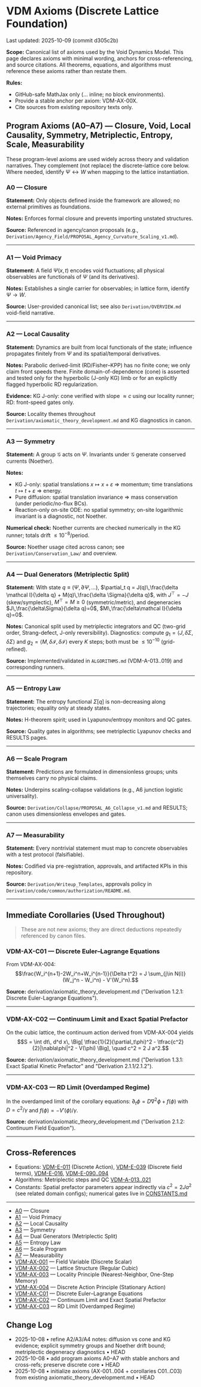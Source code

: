 <!-- DOC-GUARD: CANONICAL -->
# VDM Axioms (Discrete Lattice Foundation)

Last updated: 2025-10-09 (commit d305c2b)

**Scope:** Canonical list of axioms used by the Void Dynamics Model. This page declares axioms with minimal wording, anchors for cross-referencing, and source citations. All theorems, equations, and algorithms must reference these axioms rather than restate them.

**Rules:**

- GitHub-safe MathJax only ($...$ inline; no block environments).
- Provide a stable anchor per axiom: VDM-AX-00X.
- Cite sources from existing repository texts only.

<!-- markdownlint-disable MD033 -->

## Program Axioms (A0–A7) — Closure, Void, Local Causality, Symmetry, Metriplectic, Entropy, Scale, Measurability

These program-level axioms are used widely across theory and validation narratives. They complement (not replace) the discrete-lattice core below. Where needed, identify $\Psi\leftrightarrow W$ when mapping to the lattice instantiation.

### A0 — Closure  <a id="vdm-ax-a0"></a> <a id="vdm-ax-010"></a>

**Statement:** Only objects defined inside the framework are allowed; no external primitives as foundations.

**Notes:** Enforces formal closure and prevents importing unstated structures.

**Source:** Referenced in agency/canon proposals (e.g., `Derivation/Agency_Field/PROPOSAL_Agency_Curvature_Scaling_v1.md`).

---

### A1 — Void Primacy  <a id="vdm-ax-a1"></a> <a id="vdm-ax-011"></a>

**Statement:** A field $\Psi(x,t)$ encodes void fluctuations; all physical observables are functionals of $\Psi$ (and its derivatives).

**Notes:** Establishes a single carrier for observables; in lattice form, identify $\Psi\to W$.

**Source:** User-provided canonical list; see also `Derivation/OVERVIEW.md` void-field narrative.

---

### A2 — Local Causality  <a id="vdm-ax-a2"></a> <a id="vdm-ax-012"></a>

**Statement:** Dynamics are built from local functionals of the state; influence propagates finitely from $\Psi$ and its spatial/temporal derivatives.

**Notes:** Parabolic derived-limit (RD/Fisher–KPP) has no finite cone; we only claim front speeds there. Finite domain-of-dependence (cone) is asserted and tested only for the hyperbolic (J-only KG) limb or for an explicitly flagged hyperbolic RD regularization.

**Evidence:** KG J-only: cone verified with slope $\approx c$ using our locality runner; RD: front-speed gates only.

**Source:** Locality themes throughout `Derivation/axiomatic_theory_development.md` and KG diagnostics in canon.

---

### A3 — Symmetry  <a id="vdm-ax-a3"></a> <a id="vdm-ax-013"></a>

**Statement:** A group $\mathcal G$ acts on $\Psi$. Invariants under $\mathcal G$ generate conserved currents (Noether).

**Notes:**

- KG J-only: spatial translations $x \mapsto x + \varepsilon$ $\Rightarrow$ momentum; time translations $t \mapsto t + \varepsilon$ $\Rightarrow$ energy.
- Pure diffusion: spatial translation invariance $\Rightarrow$ mass conservation (under periodic/no-flux BCs).
- Reaction-only on-site ODE: no spatial symmetry; on-site logarithmic invariant is a diagnostic, not Noether.

**Numerical check:** Noether currents are checked numerically in the KG runner; totals drift $\le 10^{-8}$/period.

**Source:** Noether usage cited across canon; see `Derivation/Conservation_Law/` and overview.

---

### A4 — Dual Generators (Metriplectic Split)  <a id="vdm-ax-a4"></a> <a id="vdm-ax-014"></a>

**Statement:** With state $q\equiv(\Psi,\partial\Psi,\ldots)$,
$\partial_t q = J(q)\,\frac{\delta \mathcal I}{\delta q} + M(q)\,\frac{\delta \Sigma}{\delta q}$, with $J^\top=-J$ (skew/symplectic), $M^\top=M\ge 0$ (symmetric/metric), and degeneracies $J\,\frac{\delta\Sigma}{\delta q}=0$, $M\,\frac{\delta\mathcal I}{\delta q}=0$.

**Notes:** Canonical split used by metriplectic integrators and QC (two-grid order, Strang-defect, J-only reversibility). Diagnostics: compute $g_1 = \langle J, \, \delta\Sigma, \, \delta\Sigma \rangle$ and $g_2 = \langle M, \, \delta\mathcal I, \, \delta\mathcal I \rangle$ every $K$ steps; both must be $\le 10^{-10}$ (grid-refined).

**Source:** Implemented/validated in `ALGORITHMS.md` (VDM-A-013..019) and corresponding runners.

---

### A5 — Entropy Law  <a id="vdm-ax-a5"></a> <a id="vdm-ax-015"></a>

**Statement:** The entropy functional $\Sigma[q]$ is non-decreasing along trajectories; equality only at steady states.

**Notes:** H-theorem spirit; used in Lyapunov/entropy monitors and QC gates.

**Source:** Quality gates in algorithms; see metriplectic Lyapunov checks and RESULTS pages.

---

### A6 — Scale Program  <a id="vdm-ax-a6"></a> <a id="vdm-ax-016"></a>

**Statement:** Predictions are formulated in dimensionless groups; units themselves carry no physical claims.

**Notes:** Underpins scaling-collapse validations (e.g., A6 junction logistic universality).

**Source:** `Derivation/Collapse/PROPOSAL_A6_Collapse_v1.md` and RESULTS; canon uses dimensionless envelopes and gates.

---

### A7 — Measurability  <a id="vdm-ax-a7"></a> <a id="vdm-ax-017"></a>

**Statement:** Every nontrivial statement must map to concrete observables with a test protocol (falsifiable).

**Notes:** Codified via pre-registration, approvals, and artifacted KPIs in this repository.

**Source:** `Derivation/Writeup_Templates`, approvals policy in `Derivation/code/common/authorization/README.md`.

---

## Immediate Corollaries (Used Throughout)

> These are not new axioms; they are direct deductions repeatedly referenced by canon files.

### VDM-AX-C01 — Discrete Euler–Lagrange Equations  <a id="vdm-ax-c01"></a>

From VDM-AX-004:
$$\frac{W_i^{n+1}-2W_i^n+W_i^{n-1}}{\Delta t^2} = J \sum_{j\in N(i)} (W_j^n - W_i^n) - V'(W_i^n).$$

**Source:** derivation/axiomatic_theory_development.md ("Derivation 1.2.1: Discrete Euler-Lagrange Equations").

---

### VDM-AX-C02 — Continuum Limit and Exact Spatial Prefactor  <a id="vdm-ax-c02"></a>

On the cubic lattice, the continuum action derived from VDM-AX-004 yields
$$S = \int dt\, d^d x\, \Big[ \tfrac{1}{2}(\partial_t\phi)^2 - \tfrac{c^2}{2}|\nabla\phi|^2 - V(\phi) \Big], \quad c^2 = 2 J a^2.$$

**Source:** derivation/axiomatic_theory_development.md ("Derivation 1.3.1: Exact Spatial Kinetic Prefactor" and "Derivation 2.1.1/2.1.2").

---

### VDM-AX-C03 — RD Limit (Overdamped Regime)  <a id="vdm-ax-c03"></a>

In the overdamped limit of the corollary equations: $\partial_t \phi = D\nabla^2\phi + f(\phi)$ with $D = c^2/\gamma$ and $f(\phi) = -V'(\phi)/\gamma$.

**Source:** derivation/axiomatic_theory_development.md ("Derivation 2.1.2: Continuum Field Equation").

---

## Cross-References

- Equations: [VDM-E-011](EQUATIONS.md#vdm-e-011) (Discrete Action), [VDM-E-039](EQUATIONS.md#vdm-e-039) (Discrete field terms), [VDM-E-016](EQUATIONS.md#vdm-e-016), [VDM-E-090..094](EQUATIONS.md#vdm-e-090)
- Algorithms: Metriplectic steps and QC [VDM-A-013..021](ALGORITHMS.md#vdm-a-013)
- Constants: Spatial prefactor parameters appear indirectly via $c^2=2Ja^2$ (see related domain configs); numerical gates live in [CONSTANTS.md](CONSTANTS.md)

---

<!-- BEGIN AUTOSECTION: AXIOMS-INDEX -->
<!-- markdownlint-disable MD051 -->
<!-- Tool-maintained list of [VDM-AX-###](#vdm-ax-###) anchors for quick lookup -->
- [A0](#vdm-ax-a0) — Closure
- [A1](#vdm-ax-a1) — Void Primacy
- [A2](#vdm-ax-a2) — Local Causality
- [A3](#vdm-ax-a3) — Symmetry
- [A4](#vdm-ax-a4) — Dual Generators (Metriplectic Split)
- [A5](#vdm-ax-a5) — Entropy Law
- [A6](#vdm-ax-a6) — Scale Program
- [A7](#vdm-ax-a7) — Measurability
- [VDM-AX-001](#vdm-ax-001) — Field Variable (Discrete Scalar)
- [VDM-AX-002](#vdm-ax-002) — Lattice Structure (Regular Cubic)
- [VDM-AX-003](#vdm-ax-003) — Locality Principle (Nearest-Neighbor, One-Step Memory)
- [VDM-AX-004](#vdm-ax-004) — Discrete Action Principle (Stationary Action)
- [VDM-AX-C01](#vdm-ax-c01) — Discrete Euler–Lagrange Equations
- [VDM-AX-C02](#vdm-ax-c02) — Continuum Limit and Exact Spatial Prefactor
- [VDM-AX-C03](#vdm-ax-c03) — RD Limit (Overdamped Regime)
<!-- END AUTOSECTION: AXIOMS-INDEX -->
<!-- markdownlint-enable MD051 -->

## Change Log

- 2025-10-08 • refine A2/A3/A4 notes: diffusion vs cone and KG evidence; explicit symmetry groups and Noether drift bound; metriplectic degeneracy diagnostics • HEAD
- 2025-10-08 • add program axioms A0–A7 with stable anchors and cross-refs; preserve discrete core • HEAD
- 2025-10-08 • initialize axioms (AX-001..004 + corollaries C01..C03) from existing axiomatic_theory_development.md • HEAD

<!-- markdownlint-enable MD033 -->

